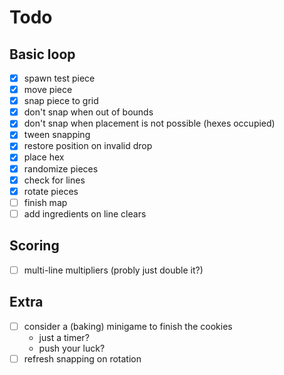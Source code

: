 # Todo

## Basic loop

- [x] spawn test piece
- [x] move piece
- [x] snap piece to grid
- [x] don't snap when out of bounds
- [x] don't snap when placement is not possible (hexes occupied)
- [x] tween snapping
- [x] restore position on invalid drop
- [x] place hex
- [x] randomize pieces
- [x] check for lines
- [x] rotate pieces
- [ ] finish map
- [ ] add ingredients on line clears

## Scoring

- [ ] multi-line multipliers (probly just double it?)

## Extra

- [ ] consider a (baking) minigame to finish the cookies
  - just a timer?
  - push your luck?
- [ ] refresh snapping on rotation
